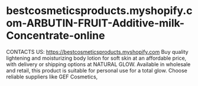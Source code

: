# bestcosmeticsproducts.myshopify.com-ARBUTIN-FRUIT-Additive-milk-Concentrate-online
CONTACTS US: https://bestcosmeticsproducts.myshopify.com  Buy quality lightening and moisturizing body lotion for soft skin at an affordable price, with delivery or shipping options at NATURAL GLOW. Available in wholesale and retail, this product is suitable for personal use for a total glow. Choose reliable suppliers like GEF Cosmetics, 
